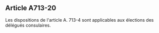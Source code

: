 Article A713-20
----
Les dispositions de l'article A. 713-4 sont applicables aux élections des
délégués consulaires.
